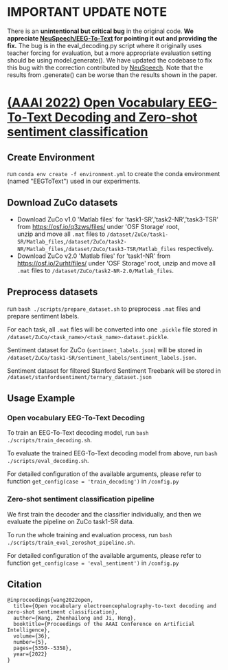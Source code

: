 # IMPORTANT UPDATE NOTE
There is an **unintentional but critical bug** in the original code. **We appreciate [NeuSpeech/EEG-To-Text](https://github.com/NeuSpeech/EEG-To-Text) for pointing it out and providing the fix.** The bug is in the eval_decoding.py script where it originally uses teacher forcing for evaluation, but a more appropriate evaluation setting should be using model.generate(). We have updated the codebase to fix this bug with the correction contributed by [NeuSpeech](https://github.com/NeuSpeech). Note that the results from .generate() can be worse than the results shown in the paper.

# [(AAAI 2022) Open Vocabulary EEG-To-Text Decoding and Zero-shot sentiment classification](https://arxiv.org/abs/2112.02690)
## Create Environment
run `conda env create -f environment.yml` to create the conda environment (named "EEGToText") used in our experiments.
## Download ZuCo datasets
- Download ZuCo v1.0 'Matlab files' for 'task1-SR','task2-NR','task3-TSR' from https://osf.io/q3zws/files/ under 'OSF Storage' root,  
unzip and move all `.mat` files to `/dataset/ZuCo/task1-SR/Matlab_files`,`/dataset/ZuCo/task2-NR/Matlab_files`,`/dataset/ZuCo/task3-TSR/Matlab_files` respectively.
- Download ZuCo v2.0 'Matlab files' for 'task1-NR' from https://osf.io/2urht/files/ under 'OSF Storage' root, unzip and move all `.mat` files to `/dataset/ZuCo/task2-NR-2.0/Matlab_files`.

## Preprocess datasets
run `bash ./scripts/prepare_dataset.sh` to preprocess `.mat` files and prepare sentiment labels. 

For each task, all `.mat` files will be converted into one `.pickle` file stored in `/dataset/ZuCo/<task_name>/<task_name>-dataset.pickle`. 

Sentiment dataset for ZuCo (`sentiment_labels.json`) will be stored in `/dataset/ZuCo/task1-SR/sentiment_labels/sentiment_labels.json`. 

Sentiment dataset for filtered Stanford Sentiment Treebank will be stored in `/dataset/stanfordsentiment/ternary_dataset.json`

## Usage Example
### Open vocabulary EEG-To-Text Decoding
To train an EEG-To-Text decoding model, run `bash ./scripts/train_decoding.sh`.

To evaluate the trained EEG-To-Text decoding model from above, run `bash ./scripts/eval_decoding.sh`.

For detailed configuration of the available arguments, please refer to function `get_config(case = 'train_decoding')` in `/config.py`

### Zero-shot sentiment classification pipeline 
We first train the decoder and the classifier individually, and then we evaluate the pipeline on ZuCo task1-SR data.

To run the whole training and evaluation process, run `bash ./scripts/train_eval_zeroshot_pipeline.sh`.

For detailed configuration of the available arguments, please refer to function `get_config(case = 'eval_sentiment')` in `/config.py`

## Citation
```
@inproceedings{wang2022open,
  title={Open vocabulary electroencephalography-to-text decoding and zero-shot sentiment classification},
  author={Wang, Zhenhailong and Ji, Heng},
  booktitle={Proceedings of the AAAI Conference on Artificial Intelligence},
  volume={36},
  number={5},
  pages={5350--5358},
  year={2022}
}
```
